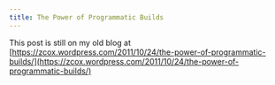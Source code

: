 ```yaml
---
title: The Power of Programmatic Builds
---
```


This post is still on my old blog at [https://zcox.wordpress.com/2011/10/24/the-power-of-programmatic-builds/](https://zcox.wordpress.com/2011/10/24/the-power-of-programmatic-builds/)
